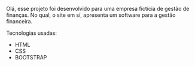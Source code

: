 Olá, esse projeto foi desenvolvido para uma empresa fictícia de gestão de finanças. No qual, o site em sí, apresenta um software para a gestão financeira.

Tecnologias usadas:

- HTML
- CSS
- BOOTSTRAP